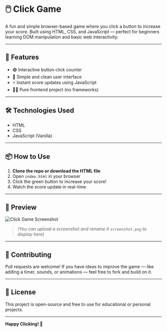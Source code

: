 # 🖱️ Click Game

A fun and simple browser-based game where you click a button to increase your score. Built using HTML, CSS, and JavaScript — perfect for beginners learning DOM manipulation and basic web interactivity.

---

## 🚀 Features

- 🟢 Interactive button click counter
- 🌈 Simple and clean user interface
- ⚡ Instant score updates using JavaScript
- 🧑‍💻 Pure frontend project (no frameworks)

---

## 🛠️ Technologies Used

- HTML
- CSS
- JavaScript (Vanilla)

---

## 📦 How to Use

1. **Clone the repo or download the HTML file**
2. Open `index.html` in your browser
3. Click the green button to increase your score!
4. Watch the score update in real-time

---

## 📸 Preview

![Click Game Screenshot](screenshot.png)  
> *(You can upload a screenshot and rename it `screenshot.png` to display here)*

---

## 🙌 Contributing

Pull requests are welcome! If you have ideas to improve the game — like adding a timer, sounds, or animations — feel free to fork and build on it.

---

## 📄 License

This project is open-source and free to use for educational or personal projects.

---

**Happy Clicking! 🎯**
